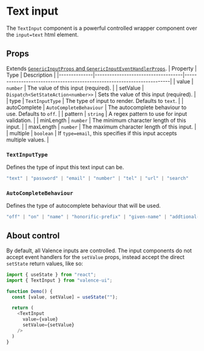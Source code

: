 # Text input
The `TextInput` component is a powerful controlled wrapper component over the `input=text` html element. 

## Props
Extends [`GenericInputProps` and `GenericInputEventHandlerProps`](./input-container.md).
| Property     | Type                               | Description                                                            |
|--------------|------------------------------------|------------------------------------------------------------------------|
| value        | `number`                           | The value of this input (required).                                    |
| setValue     | `Dispatch<SetStateAction<number>>` | Sets the value of this input (required).                               |
| type         | `TextInputType`                    | The type of input to render. Defaults to `text`.                       |
| autoComplete | `AutoCompleteBehaviour`            | The autocomplete behaviour to use. Defaults to `off`.                  |
| pattern      | `string`                           | A regex pattern to use for input validation.                           |
| minLength    | `number`                           | The minimum character length of this input.                            |
| maxLength    | `number`                           | The maximum character length of this input.                            |
| multiple     | `boolean`                          | If `type=email`, this specifies if this input accepts multiple values. |

### `TextInputType`
Defines the type of input this text input can be.
```ts
"text" | "password" | "email" | "number" | "tel" | "url" | "search"
```

### `AutoCompleteBehaviour`
Defines the type of autocomplete behaviour that will be used.
```ts
"off" | "on" | "name" | "honorific-prefix" | "given-name" | "addtional-name" | "family-name" | "honorific-suffix" | "nickname" | "email" | "email" | "username" | "new-password" | "current-password" | "one-time-code" | "organization-title" | "organization" | "street-address" | "shipping" | "billing" | "address-line1" | "address-line2" | "address-line3" | "address-level4" | "address-level3" | "address-level2" | "address-level1" | "country" | "country-name" | "postal-code" | "cc-name" | "cc-given-name" | "cc-additional-name" | "cc-family-name" | "cc-number" | "cc-exp" | "cc-exp-month" | "cc-exp-year" | "cc-csc" | "cc-type" | "transaction-currency" | "transaction-amount" | "language" | "bday" | "bday-day" | "bday-month" | "bday-year" | "sex" | "tel" | "tel-country-code" | "tel-national" | "tel-area-code" | "tel-local" | "tel-extension" | "impp" | "url" | "photo" | "webauthn"
```


## About control
By default, all Valence inputs are controlled. The input components do not accept event handlers for the `setValue` props, instead accept the direct `setState` return values, like so: 

```ts
import { useState } from "react";
import { TextInput } from "valence-ui";

function Demo() { 
  const [value, setValue] = useState("");

  return ( 
    <TextInput 
      value={value}
      setValue={setValue}
    />
  )
}
```